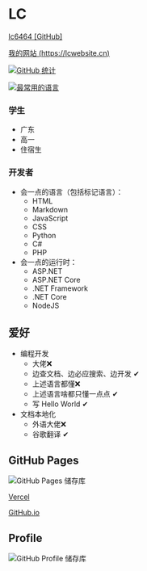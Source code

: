 # LC

[lc6464 [GitHub]](https://github.com/lc6464)

[我的网站 (https://lcwebsite.cn)](https://lcwebsite.cn)

[![GitHub 统计](https://github-readme-stats.vercel.app/api?username=lc6464&count_private=true&theme=algolia&locale=cn&include_all_commits=true&show_icons=true "GitHub 统计")](https://github-readme-stats.vercel.app/api?username=lc6464&count_private=true&theme=algolia&locale=cn&include_all_commits=true&show_icons=true)

[![最常用的语言](https://github-readme-stats.vercel.app/api/top-langs?username=lc6464&theme=algolia&locale=cn "最常用的语言")](https://github-readme-stats.vercel.app/api/top-langs?username=lc6464&theme=algolia&locale=cn)

### 学生
- 广东
- 高一
- 住宿生
### 开发者
- 会一点的语言（包括标记语言）：
  - HTML
  - Markdown
  - JavaScript
  - CSS
  - Python
  - C#
  - PHP
- 会一点的运行时：
  - ASP.NET
  - ASP.NET Core
  - .NET Framework
  - .NET Core
  - NodeJS

## 爱好
- 编程开发
  - 大佬❌
  - 边查文档、边必应搜索、边开发 ✔
  - 上述语言都懂❌
  - 上述语言啥都只懂一点点 ✔
  - 写 Hello World ✔
- 文档本地化
  - 外语大佬❌
  - 谷歌翻译 ✔


## GitHub Pages

![GitHub Pages 储存库](https://github-readme-stats.vercel.app/api/pin?username=lc6464&repo=lc6464.github.io&theme=algolia&locale=cn&show_owner=true "GitHub Pages 储存库")

[Vercel](https://lc-gh.vercel.app/)

[GitHub.io](https://lc6464.github.io/)

## Profile
![GitHub Profile 储存库](https://github-readme-stats.vercel.app/api/pin?username=lc6464&repo=lc6464&theme=algolia&locale=cn&show_owner=true "GitHub Profile 储存库")